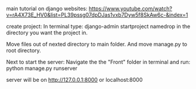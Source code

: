main tutorial on django websites: https://www.youtube.com/watch?v=rA4X73E_HV0&list=PL39pssg07dpDJas1vxb7Dyw5f8SkAw6c-&index=1

create project: 
In terminal type:
django-admin startproject namedrop
in the directory you want the project in.

Move files out of nexted directory to main folder. And move manage.py to root directory.

Next to start the server:
Navigate the the "Front" folder in terminal and run:
python manage.py runserver

server will be on http://127.0.0.1:8000 or localhost:8000

